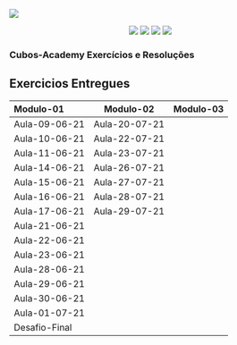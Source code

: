 ![](https://i.imgur.com/xG74tOh.png)

<p align="center">
    <img src="https://img.shields.io/github/issues/Hyagobsantos/Cubos-Academy-Exercicios?style=flat-square" />
    <img src="https://img.shields.io/github/forks/Hyagobsantos/Cubos-Academy-Exercicios?style=flat-square" />
    <img src="https://img.shields.io/github/stars/Hyagobsantos/Cubos-Academy-Exercicios?style=flat-square" />
    <img src="https://img.shields.io/github/license/Hyagobsantos/Cubos-Academy-Exercicios?style=flat-square" />
</p>

### Cubos-Academy Exercícios e Resoluções 

## Exercicios Entregues 


Modulo-01| Modulo-02 | Modulo-03
:--------- | :------: | -------:
Aula-09-06-21|Aula-20-07-21|
Aula-10-06-21|Aula-22-07-21|
Aula-11-06-21|Aula-23-07-21|    
Aula-14-06-21|Aula-26-07-21|
Aula-15-06-21|Aula-27-07-21|
Aula-16-06-21|Aula-28-07-21|
Aula-17-06-21|Aula-29-07-21|
Aula-21-06-21|
Aula-22-06-21|
Aula-23-06-21|
Aula-28-06-21| 
Aula-29-06-21|
Aula-30-06-21|
Aula-01-07-21|
Desafio-Final|





